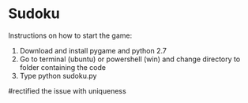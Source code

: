# Sudoku
Instructions on how to start the game:
1. Download and install pygame and python 2.7
2. Go to terminal (ubuntu) or powershell (win) and change directory to folder containing the code
3. Type python sudoku.py

#rectified the issue with uniqueness